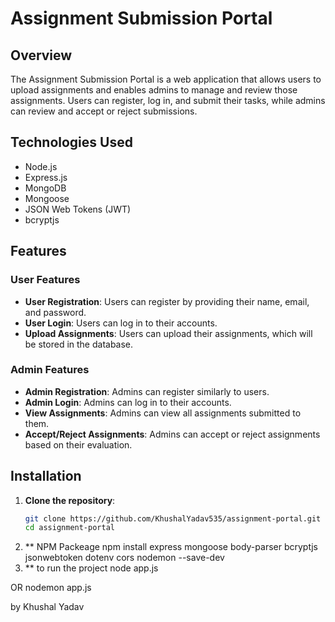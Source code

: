 # Assignment Submission Portal

## Overview

The Assignment Submission Portal is a web application that allows users to upload assignments and enables admins to manage and review those assignments. Users can register, log in, and submit their tasks, while admins can review and accept or reject submissions.

## Technologies Used

- Node.js
- Express.js
- MongoDB
- Mongoose
- JSON Web Tokens (JWT)
- bcryptjs

## Features

### User Features

- **User Registration**: Users can register by providing their name, email, and password.
- **User Login**: Users can log in to their accounts.
- **Upload Assignments**: Users can upload their assignments, which will be stored in the database.

### Admin Features

- **Admin Registration**: Admins can register similarly to users.
- **Admin Login**: Admins can log in to their accounts.
- **View Assignments**: Admins can view all assignments submitted to them.
- **Accept/Reject Assignments**: Admins can accept or reject assignments based on their evaluation.

## Installation

1. **Clone the repository**:
   ```bash
   git clone https://github.com/KhushalYadav535/assignment-portal.git
   cd assignment-portal
2. ** NPM Packeage 
npm install express mongoose body-parser bcryptjs jsonwebtoken dotenv cors nodemon --save-dev
3. ** to run the project
node app.js

OR
nodemon app.js

by Khushal Yadav

